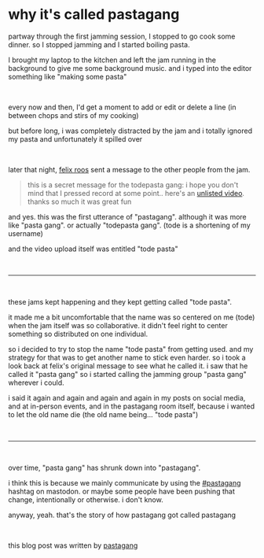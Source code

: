# why it's called pastagang

partway through the first jamming session, I stopped to go cook some dinner. so I stopped jamming and I started boiling pasta.

I brought my laptop to the kitchen and left the jam running in the background to give me some background music. and i typed into the editor something like "making some pasta"

<br>

every now and then, I'd get a moment to add or edit or delete a line (in between chops and stirs of my cooking) 

but before long, i was completely distracted by the jam and i totally ignored my pasta and unfortunately it spilled over

<br>

later that night, [felix roos](https://garten.salat.dev/) sent a message to the other people from the jam.

> this is a secret message for the todepasta gang: i hope you don't mind that I pressed record at some point.. here's an [unlisted video](https://www.youtube.com/watch?v=w6Rm0zEt-bQ). thanks so much it was great fun

and yes. this was the first utterance of "pastagang". although it was more like "pasta gang". or actually "todepasta gang". (tode is a shortening of my username) 

and the video upload itself was entitled "tode pasta"

<br>

<hr>

<br>

these jams kept happening and they kept getting called "tode pasta".

it made me a bit uncomfortable that the name was so centered on me (tode) when the jam itself was so collaborative. it didn't feel right to center something so distributed on one individual. 

so i decided to try to stop the name "tode pasta" from getting used. and my strategy for that was to get another name to stick even harder. so i took a look back at felix's original message to see what he called it. i saw that he called it "pasta gang" so i started calling the jamming group "pasta gang" wherever i could. 

i said it again and again and again and again in my posts on social media, and at in-person events, and in the pastagang room itself, because i wanted to let the old name die (the old name being... "tode pasta")

<br>

<hr>

<br>

over time, "pasta gang" has shrunk down into "pastagang".

i think this is because we mainly communicate by using the [#pastagang](https://post.lurk.org/tags/pastagang) hashtag on mastodon. or maybe some people have been pushing that change, intentionally or otherwise. i don't know. 

anyway, yeah. that's the story of how pastagang got called pastagang 

<br>

this blog post was written by [pastagang](/)

